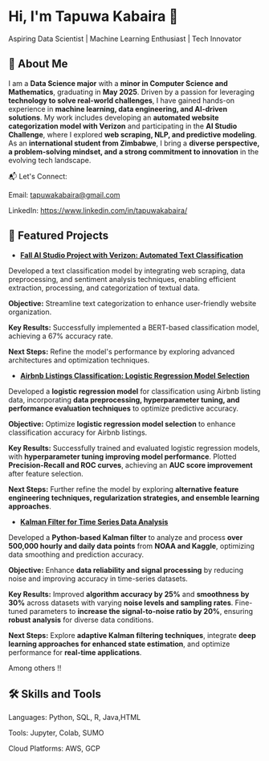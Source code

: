# Hi, I'm Tapuwa Kabaira 👋

Aspiring Data Scientist | Machine Learning Enthusiast | Tech Innovator

 ## 🌟 About Me

I am a **Data Science major** with a **minor in Computer Science and Mathematics**, graduating in **May 2025**. Driven by a passion for leveraging **technology to solve real-world challenges**, I have gained hands-on experience in **machine learning, data engineering, and AI-driven solutions**. My work includes developing an **automated website categorization model with Verizon** and participating in the **AI Studio Challenge**, where I explored **web scraping, NLP, and predictive modeling**. As an **international student from Zimbabwe**, I bring a **diverse perspective, a problem-solving mindset, and a strong commitment to innovation** in the evolving tech landscape.

📬 Let's Connect:

Email: tapuwakabaira@gmail.com

LinkedIn: https://www.linkedin.com/in/tapuwakabaira/

## 🚀 Featured Projects

- <ins>**Fall AI Studio Project with Verizon: Automated Text Classification**</ins>
  
Developed a text classification model by integrating web scraping, data preprocessing, and sentiment analysis techniques, enabling efficient extraction, processing, and categorization of textual data.

**Objective:** Streamline text categorization to enhance user-friendly website organization.

**Key Results:** Successfully implemented a BERT-based classification model, achieving a 67% accuracy rate.

**Next Steps:** Refine the model's performance by exploring advanced architectures and optimization techniques.

- <ins>**Airbnb Listings Classification: Logistic Regression Model Selection**</ins>  

Developed a **logistic regression model** for classification using Airbnb listing data, incorporating **data preprocessing, hyperparameter tuning, and performance evaluation techniques** to optimize predictive accuracy.  

**Objective:** Optimize **logistic regression model selection** to enhance classification accuracy for Airbnb listings.  

**Key Results:** Successfully trained and evaluated logistic regression models, with **hyperparameter tuning improving model performance**. Plotted **Precision-Recall and ROC curves**, achieving an **AUC score improvement** after feature selection.  

**Next Steps:** Further refine the model by exploring **alternative feature engineering techniques, regularization strategies, and ensemble learning approaches**.

- <ins>**Kalman Filter for Time Series Data Analysis**</ins>

Developed a **Python-based Kalman filter** to analyze and process **over 500,000 hourly and daily data points** from **NOAA and Kaggle**, optimizing data smoothing and prediction accuracy.  

**Objective:** Enhance **data reliability and signal processing** by reducing noise and improving accuracy in time-series datasets.  

**Key Results:** Improved **algorithm accuracy by 25%** and **smoothness by 30%** across datasets with varying **noise levels and sampling rates**. Fine-tuned parameters to **increase the signal-to-noise ratio by 20%**, ensuring **robust analysis** for diverse data conditions.  

**Next Steps:** Explore **adaptive Kalman filtering techniques**, integrate **deep learning approaches for enhanced state estimation**, and optimize performance for **real-time applications**.

Among others !!


## 🛠️ Skills and Tools

Languages: Python, SQL, R, Java,HTML

Tools: Jupyter, Colab, SUMO

Cloud Platforms: AWS, GCP


